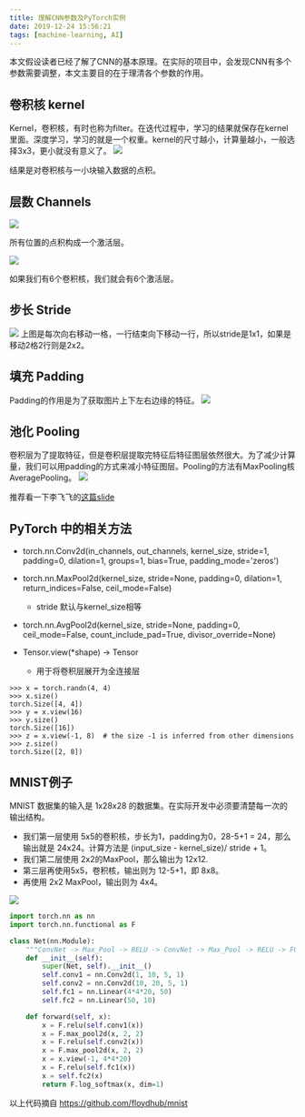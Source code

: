 ```yaml
---
title: 理解CNN参数及PyTorch实例
date: 2019-12-24 15:56:21
tags: [machine-learning, AI]
---
```


本文假设读者已经了解了CNN的基本原理。在实际的项目中，会发现CNN有多个参数需要调整，本文主要目的在于理清各个参数的作用。

## 卷积核 kernel
Kernel，卷积核，有时也称为filter。在迭代过程中，学习的结果就保存在kernel里面。深度学习，学习的就是一个权重。kernel的尺寸越小，计算量越小，一般选择3x3，更小就没有意义了。
![](/img/cnn/kernel_2.png)

结果是对卷积核与一小块输入数据的点积。

## 层数 Channels

![](/img/cnn/channel_1.png)

所有位置的点积构成一个激活层。

![](/img/cnn/channel_2.png)

如果我们有6个卷积核，我们就会有6个激活层。

## 步长 Stride
![](/img/cnn/kernel.gif)
上图是每次向右移动一格，一行结束向下移动一行，所以stride是1x1，如果是移动2格2行则是2x2。

## 填充 Padding
Padding的作用是为了获取图片上下左右边缘的特征。
![](/img/cnn/pad.jpg)

## 池化 Pooling
卷积层为了提取特征，但是卷积层提取完特征后特征图层依然很大。为了减少计算量，我们可以用padding的方式来减小特征图层。Pooling的方法有MaxPooling核AveragePooling。
![](/img/cnn/pooling.jpg)

推荐看一下李飞飞的[这篇slide](http://cs231n.stanford.edu/slides/2017/cs231n_2017_lecture5.pdf)

## PyTorch 中的相关方法

- torch.nn.Conv2d(in_channels, out_channels, kernel_size, stride=1, padding=0, dilation=1, groups=1, bias=True, padding_mode='zeros')

- torch.nn.MaxPool2d(kernel_size, stride=None, padding=0, dilation=1, return_indices=False, ceil_mode=False)
  * stride 默认与kernel_size相等

- torch.nn.AvgPool2d(kernel_size, stride=None, padding=0, ceil_mode=False, count_include_pad=True, divisor_override=None)

- Tensor.view(*shape) -> Tensor
  * 用于将卷积层展开为全连接层
```
>>> x = torch.randn(4, 4)
>>> x.size()
torch.Size([4, 4])
>>> y = x.view(16)
>>> y.size()
torch.Size([16])
>>> z = x.view(-1, 8)  # the size -1 is inferred from other dimensions
>>> z.size()
torch.Size([2, 8])
```

## MNIST例子

MNIST 数据集的输入是 1x28x28 的数据集。在实际开发中必须要清楚每一次的输出结构。
- 我们第一层使用 5x5的卷积核，步长为1，padding为0，28-5+1 = 24，那么输出就是 24x24。计算方法是 (input_size - kernel_size)/ stride + 1。
- 我们第二层使用 2x2的MaxPool，那么输出为 12x12.
- 第三层再使用5x5，卷积核，输出则为 12-5+1，即 8x8。
- 再使用 2x2 MaxPool，输出则为 4x4。

![](/img/cnn/mnist_convet.png)

```python
import torch.nn as nn
import torch.nn.functional as F

class Net(nn.Module):
    """ConvNet -> Max_Pool -> RELU -> ConvNet -> Max_Pool -> RELU -> FC -> RELU -> FC -> SOFTMAX"""
    def __init__(self):
        super(Net, self).__init__()
        self.conv1 = nn.Conv2d(1, 10, 5, 1)
        self.conv2 = nn.Conv2d(10, 20, 5, 1)
        self.fc1 = nn.Linear(4*4*20, 50)
        self.fc2 = nn.Linear(50, 10)

    def forward(self, x):
        x = F.relu(self.conv1(x))
        x = F.max_pool2d(x, 2, 2)
        x = F.relu(self.conv2(x))
        x = F.max_pool2d(x, 2, 2)
        x = x.view(-1, 4*4*20)
        x = F.relu(self.fc1(x))
        x = self.fc2(x)
        return F.log_softmax(x, dim=1)
```

以上代码摘自 https://github.com/floydhub/mnist

